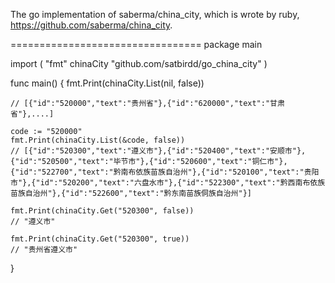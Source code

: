 The go implementation of saberma/china_city, which is wrote by ruby, https://github.com/saberma/china_city.

=================================
package main

import (
	"fmt"
	chinaCity "github.com/satbirdd/go_china_city"
)

func main() {
	fmt.Print(chinaCity.List(nil, false))

	// [{"id":"520000","text":"贵州省"},{"id":"620000","text":"甘肃省"},....]

	code := "520000"
	fmt.Print(chinaCity.List(&code, false))
	// [{"id":"520300","text":"遵义市"},{"id":"520400","text":"安顺市"},{"id":"520500","text":"毕节市"},{"id":"520600","text":"铜仁市"},{"id":"522700","text":"黔南布依族苗族自治州"},{"id":"520100","text":"贵阳市"},{"id":"520200","text":"六盘水市"},{"id":"522300","text":"黔西南布依族苗族自治州"},{"id":"522600","text":"黔东南苗族侗族自治州"}]

	fmt.Print(chinaCity.Get("520300", false))
	// "遵义市"

	fmt.Print(chinaCity.Get("520300", true))
	// "贵州省遵义市"
}
